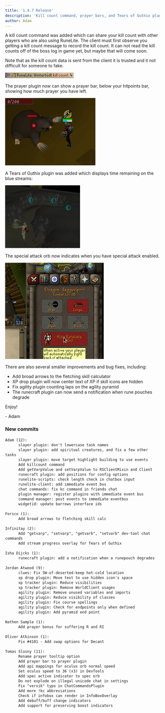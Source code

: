 ```yaml
---
title: '1.4.7 Release'
description: 'Kill count command, prayer bars, and Tears of Guthix plugin'
author: Adam
---
```


A kill count command was added which can share your kill count with other
players who are also using RuneLite. The client must first observe you
getting a kill count message to record the kill count. It can not read
the kill counts off of the boss log in game yet, but maybe that will come soon.

Note that as the kill count data is sent from the client it is trusted and it not
difficult for someone to fake.

![kc](/img/blog/1.4.7-Release/kc.png)

The prayer plugin now can show a prayer bar, below your hitpoints bar, showing
how much prayer you have left.

![prayerbar](/img/blog/1.4.7-Release/prayerbar.png)

A Tears of Guthix plugin was added which displays time remaining on the blue streams:

![tog](/img/blog/1.4.7-Release/tog.png)

The special attack orb now indicates when you have special attack enabled.

![specorb](/img/blog/1.4.7-Release/specorb.gif)

There are also several smaller improvements and bug fixes, including:

 * Add broad arrows to the fletching skill calculator
 * XP drop plugin will now center text of XP if skill icons are hidden
 * Fix agility plugin counting laps on the agility pyramid
 * The runecraft plugin can now send a notification when rune pouches degrade

Enjoy!

\- Adam


### New commits

```
Adam (12):
      slayer plugin: don't lowercase task names
      slayer plugin: add spiritual creatures, and fix a few other tasks
      slayer plugin: move target highlight building to use events
      Add killcount command
      Add getVarpValue and setVarpValue to RSClientMixin and Client
      runecraft plugin: add positions for config options
      runelite-scripts: check length check in chatbox input
      runelite-client: add immediate event bus
      chat commands: fix kc command in friends chat
      plugin manager: register plugins with immediate event bus
      command manager: post events to immediate eventbus
      widgetid: update barrows interface ids

Forsco (1):
      Add broad arrows to fletching skill calc

Infinitay (2):
      Add "getvarp", "setvarp", "getvarb", "setvarb" dev-tool chat commands
      Add stream progress overlay for Tears of Guthix

Isha Dijcks (1):
      runecraft plugin: add a notification when a runepouch degrades

Jordan Atwood (9):
      clues: Fix SW-of-deserted-keep hot-cold location
      xp drop plugin: Move text to use hidden icon's space
      xp tracker plugin: Reduce visibilities
      xp tracker plugin: Remove WorldClient usages
      agility plugin: Remove unused variables and imports
      agility plugin: Reduce visibility of classes
      agility plugin: Fix course spellings
      agility plugin: Check for endpoints only when defined
      agility plugin: Add pyramid end point

Nathen Sample (1):
      Add prayer bonus for suffering R and RI

Oliver Atkinson (1):
      Fix #4101 - Add swap options for Decant

Tomas Slusny (11):
      Rename prayer tooltip option
      Add prayer bar to prayer plugin
      Add api mappings for oculus orb normal speed
      Set oculus speed to 36 (x3) in DevTools
      Add spec active indicator to spec orb
      Do not explode on illegal unicode chat in settings
      Fix "verxik" typo in ChatCommandsPlugin
      Add more !kc abbreviations
      Check if infobox can render in InfoBoxOverlay
      Add debuff/buff change indicators
      Add support for preserving boost indicators
```
